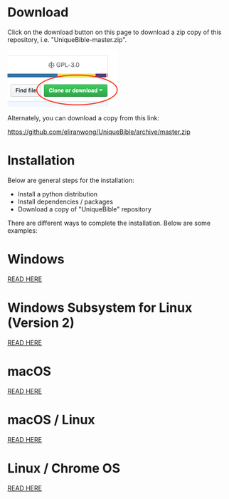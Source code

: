 # Download

Click on the download button on this page to download a zip copy of this repository, i.e. "UniqueBible-master.zip".

<img src="../downloadButton.png">

Alternately, you can download a copy from this link:

https://github.com/eliranwong/UniqueBible/archive/master.zip

# Installation

Below are general steps for the installation:

* Install a python distribution<br>
* Install dependencies / packages<br>
* Download a copy of "UniqueBible" repository

There are different ways to complete the installation.  Below are some examples:

# Windows

<a href="https://github.com/eliranwong/UniqueBible/blob/master/installation/windows.md">READ HERE</a>

# Windows Subsystem for Linux (Version 2)

<a href="https://github.com/eliranwong/UniqueBible/blob/master/installation/windows_wsl2.md">READ HERE</a>

# macOS

<a href="https://github.com/eliranwong/UniqueBible/blob/master/installation/mac.md">READ HERE</a>

# macOS / Linux

<a href="https://github.com/eliranwong/UniqueBible/blob/master/installation/macos_linux.md">READ HERE</a>

# Linux / Chrome OS

<a href="https://github.com/eliranwong/Chrome-OS-Linux/blob/master/unique-bible-app/desktop.md">READ HERE</a>
